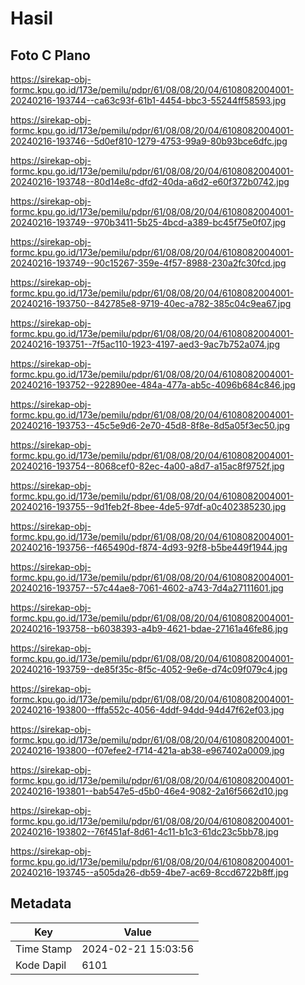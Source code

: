 # Hasil

## Foto C Plano

https://sirekap-obj-formc.kpu.go.id/173e/pemilu/pdpr/61/08/08/20/04/6108082004001-20240216-193744--ca63c93f-61b1-4454-bbc3-55244ff58593.jpg

https://sirekap-obj-formc.kpu.go.id/173e/pemilu/pdpr/61/08/08/20/04/6108082004001-20240216-193746--5d0ef810-1279-4753-99a9-80b93bce6dfc.jpg

https://sirekap-obj-formc.kpu.go.id/173e/pemilu/pdpr/61/08/08/20/04/6108082004001-20240216-193748--80d14e8c-dfd2-40da-a6d2-e60f372b0742.jpg

https://sirekap-obj-formc.kpu.go.id/173e/pemilu/pdpr/61/08/08/20/04/6108082004001-20240216-193749--970b3411-5b25-4bcd-a389-bc45f75e0f07.jpg

https://sirekap-obj-formc.kpu.go.id/173e/pemilu/pdpr/61/08/08/20/04/6108082004001-20240216-193749--90c15267-359e-4f57-8988-230a2fc30fcd.jpg

https://sirekap-obj-formc.kpu.go.id/173e/pemilu/pdpr/61/08/08/20/04/6108082004001-20240216-193750--842785e8-9719-40ec-a782-385c04c9ea67.jpg

https://sirekap-obj-formc.kpu.go.id/173e/pemilu/pdpr/61/08/08/20/04/6108082004001-20240216-193751--7f5ac110-1923-4197-aed3-9ac7b752a074.jpg

https://sirekap-obj-formc.kpu.go.id/173e/pemilu/pdpr/61/08/08/20/04/6108082004001-20240216-193752--922890ee-484a-477a-ab5c-4096b684c846.jpg

https://sirekap-obj-formc.kpu.go.id/173e/pemilu/pdpr/61/08/08/20/04/6108082004001-20240216-193753--45c5e9d6-2e70-45d8-8f8e-8d5a05f3ec50.jpg

https://sirekap-obj-formc.kpu.go.id/173e/pemilu/pdpr/61/08/08/20/04/6108082004001-20240216-193754--8068cef0-82ec-4a00-a8d7-a15ac8f9752f.jpg

https://sirekap-obj-formc.kpu.go.id/173e/pemilu/pdpr/61/08/08/20/04/6108082004001-20240216-193755--9d1feb2f-8bee-4de5-97df-a0c402385230.jpg

https://sirekap-obj-formc.kpu.go.id/173e/pemilu/pdpr/61/08/08/20/04/6108082004001-20240216-193756--f465490d-f874-4d93-92f8-b5be449f1944.jpg

https://sirekap-obj-formc.kpu.go.id/173e/pemilu/pdpr/61/08/08/20/04/6108082004001-20240216-193757--57c44ae8-7061-4602-a743-7d4a27111601.jpg

https://sirekap-obj-formc.kpu.go.id/173e/pemilu/pdpr/61/08/08/20/04/6108082004001-20240216-193758--b6038393-a4b9-4621-bdae-27161a46fe86.jpg

https://sirekap-obj-formc.kpu.go.id/173e/pemilu/pdpr/61/08/08/20/04/6108082004001-20240216-193759--de85f35c-8f5c-4052-9e6e-d74c09f079c4.jpg

https://sirekap-obj-formc.kpu.go.id/173e/pemilu/pdpr/61/08/08/20/04/6108082004001-20240216-193800--fffa552c-4056-4ddf-94dd-94d47f62ef03.jpg

https://sirekap-obj-formc.kpu.go.id/173e/pemilu/pdpr/61/08/08/20/04/6108082004001-20240216-193800--f07efee2-f714-421a-ab38-e967402a0009.jpg

https://sirekap-obj-formc.kpu.go.id/173e/pemilu/pdpr/61/08/08/20/04/6108082004001-20240216-193801--bab547e5-d5b0-46e4-9082-2a16f5662d10.jpg

https://sirekap-obj-formc.kpu.go.id/173e/pemilu/pdpr/61/08/08/20/04/6108082004001-20240216-193802--76f451af-8d61-4c11-b1c3-61dc23c5bb78.jpg

https://sirekap-obj-formc.kpu.go.id/173e/pemilu/pdpr/61/08/08/20/04/6108082004001-20240216-193745--a505da26-db59-4be7-ac69-8ccd6722b8ff.jpg


## Metadata

| Key        | Value               |
| ---------- | ------------------- |
| Time Stamp | 2024-02-21 15:03:56 |
| Kode Dapil | 6101                |



